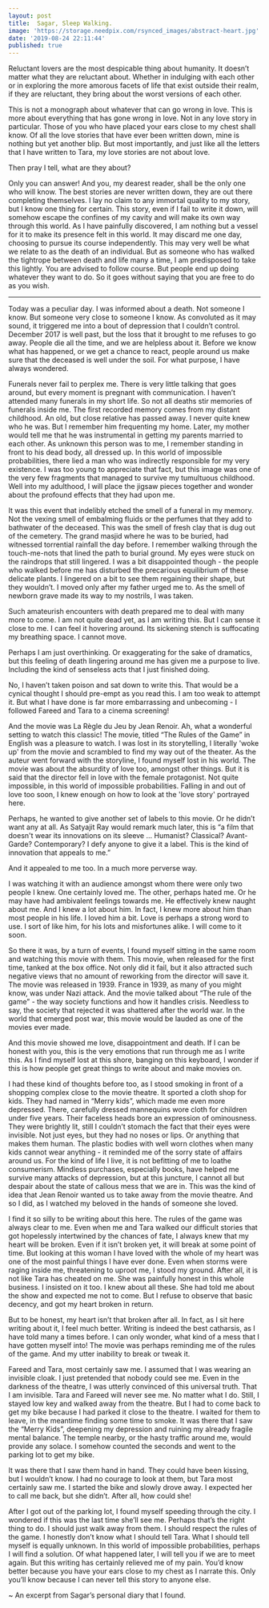 ```yaml
---
layout: post
title:  Sagar, Sleep Walking.
image: 'https://storage.needpix.com/rsynced_images/abstract-heart.jpg'
date: '2019-08-24 22:11:44'
published: true
---
```


Reluctant lovers are the most despicable thing about humanity. It doesn’t matter what they are reluctant about. Whether in indulging with each other or in exploring the more amorous facets of life that exist outside their realm, if they are reluctant, they bring about the worst versions of each other.

This is not a monograph about whatever that can go wrong in love. This is more about everything that has gone wrong in love. Not in any love story in particular. Those of you who have placed your ears close to my chest shall know. Of all the love stories that have ever been written down, mine is nothing but yet another blip. But most importantly, and just like all the letters that I have written to Tara, my love stories are not about love.

Then pray I tell, what are they about?

Only you can answer! And you, my dearest reader, shall be the only one who will know. The best stories are never written down, they are out there completing themselves. I lay no claim to any immortal quality to my story, but I know one thing for certain. This story, even if I fail to write it down, will somehow escape the confines of my cavity and will make its own way through this world. As I have painfully discovered, I am nothing but a vessel for it to make its presence felt in this world. It may discard me one day, choosing to pursue its course independently. This may very well be what we relate to as the death of an individual. But as someone who has walked the tightrope between death and life many a time, I am predisposed to take this lightly. You are advised to follow course. But people end up doing whatever they want to do. So it goes without saying that you are free to do as you wish.

<hr>

Today was a peculiar day. I was informed about a death. Not someone I know. But someone very close to someone I know. As convoluted as it may sound, it triggered me into a bout of depression that I couldn’t control. December 2017 is well past, but the loss that it brought to me refuses to go away. People die all the time, and we are helpless about it. Before we know what has happened, or we get a chance to react, people around us make sure that the deceased is well under the soil. For what purpose, I have always wondered.

Funerals never fail to perplex me. There is very little talking that goes around, but every moment is pregnant with communication. I haven’t attended many funerals in my short life. So not all deaths stir memories of funerals inside me. The first recorded memory comes from my distant childhood. An old, but close relative has passed away. I never quite knew who he was. But I remember him frequenting my home. Later, my mother would tell me that he was instrumental in getting my parents married to each other. As unknown this person was to me, I remember standing in front to his dead body, all dressed up. In this world of impossible probabilities, there lied a man who was indirectly responsible for my very existence. I was too young to appreciate that fact, but this image was one of the very few fragments that managed to survive my tumultuous childhood. Well into my adulthood, I will place the jigsaw pieces together and wonder about the profound effects that they had upon me.

It was this event that indelibly etched the smell of a funeral in my memory. Not the vexing smell of embalming fluids or the perfumes that they add to bathwater of the deceased. This was the smell of fresh clay that is dug out of the cemetery. The grand masjid where he was to be buried, had witnessed torrential rainfall the day before. I remember walking through the touch-me-nots that lined the path to burial ground. My eyes were stuck on the raindrops that still lingered. I was a bit disappointed though - the people who walked before me has disturbed the precarious equilibrium of these delicate plants. I lingered on a bit to see them regaining their shape, but they wouldn’t. I moved only after my father urged me to. As the smell of newborn grave made its way to my nostrils, I was taken.

Such amateurish encounters with death prepared me to deal with many more to come. I am not quite dead yet, as I am writing this. But I can sense it close to me. I can feel it hovering around. Its sickening stench is suffocating my breathing space. I cannot move. 

Perhaps I am just overthinking. Or exaggerating for the sake of dramatics, but this feeling of death lingering around me has given me a purpose to live. Including the kind of senseless acts that I just finished doing.

No, I haven’t taken poison and sat down to write this. That would be a cynical thought I should pre-empt as you read this. I am too weak to attempt it. But what I have done is far more embarrassing and unbecoming - I followed Fareed and Tara to a cinema screening!

And the movie was La Règle du Jeu by Jean Renoir. Ah, what a wonderful setting to watch this classic! The movie, titled “The Rules of the Game” in English was a pleasure to watch. I was lost in its storytelling, I literally 'woke up' from the movie and scrambled to find my way out of the theater. As the auteur went forward with the storyline, I found myself lost in his world. The movie was about the absurdity of love too, amongst other things. But it is said that the director fell in love with the female protagonist. Not quite impossible, in this world of impossible probabilities. Falling in and out of love too soon, I knew enough on how to look at the 'love story' portrayed here.

Perhaps, he wanted to give another set of labels to this movie. Or he didn’t want any at all. As Satyajit Ray would remark much later, this is “a film that doesn't wear its innovations on its sleeve ... Humanist? Classical? Avant-Garde? Contemporary? I defy anyone to give it a label. This is the kind of innovation that appeals to me.”

And it appealed to me too. In a much more perverse way.

I was watching it with an audience amongst whom there were only two people I knew. One certainly loved me. The other, perhaps hated me. Or he may have had ambivalent feelings towards me. He effectively knew naught about me. And I knew a lot about him. In fact, I knew more about him than most people in his life. I loved him a bit. Love is perhaps a strong word to use. I sort of like him, for his lots and misfortunes alike. I will come to it soon.

So there it was, by a turn of events, I found myself sitting in the same room and watching this movie with them. This movie, when released for the first time, tanked at the box office. Not only did it fail, but it also attracted such negative views that no amount of reworking from the director will save it. The movie was released in 1939. France in 1939, as many of you might know, was under Nazi attack. And the movie talked about “The rule of the game” - the way society functions and how it handles crisis. Needless to say, the society that rejected it was shattered after the world war. In the world that emerged post war, this movie would be lauded as one of the movies ever made. 

And this movie showed me love, disappointment and death. If I can be honest with you, this is the very emotions that run through me as I write this. As I find myself lost at this shore, banging on this keyboard, I wonder if this is how people get great things to write about and make movies on.

I had these kind of thoughts before too, as I stood smoking in front of a shopping complex close to the movie theatre. It sported a cloth shop for kids. They had named in “Merry kids”, which made me even more depressed. There, carefully dressed mannequins wore cloth for children under five years. Their faceless heads bore an expression of ominousness. They were brightly lit, still I couldn’t stomach the fact that their eyes were invisible. Not just eyes, but they had no noses or lips. Or anything that makes them human. The plastic bodies with well worn clothes when many kids cannot wear anything - it reminded me of the sorry state of affairs around us. For the kind of life I live, it is not befitting of me to loathe consumerism. Mindless purchases, especially books, have helped me survive many attacks of depression, but at this juncture, I cannot all but despair about the state of callous mess that we are in. This was the kind of idea that Jean Renoir wanted us to take away from the movie theatre. And so I did, as I watched my beloved in the hands of someone she loved.

I find it so silly to be writing about this here. The rules of the game was always clear to me. Even when me and Tara walked our difficult stories that got hopelessly intertwined by the chances of fate, I always knew that my heart will be broken. Even if it isn’t broken yet, it will break at some point of time. But looking at this woman I have loved with the whole of my heart was one of the most painful things I have ever done. Even when storms were raging inside me, threatening to uproot me, I stood my ground. After all, it is not like Tara has cheated on me. She was painfully honest in this whole business. I insisted on it too. I knew about all these. She had told me about the show and expected me not to come. But I refuse to observe that basic decency, and got my heart broken in return.

But to be honest, my heart isn’t that broken after all. In fact, as I sit here writing about it, I feel much better. Writing is indeed the best catharsis, as I have told many a times before. I can only wonder, what kind of a mess that I have gotten myself into! The movie was perhaps reminding me of the rules of the game. And my utter inability to break or tweak it. 

Fareed and Tara, most certainly saw me. I assumed that I was wearing an invisible cloak. I just pretended that nobody could see me. Even in the darkness of the theatre, I was utterly convinced of this universal truth. That I am invisible. Tara and Fareed will never see me. No matter what I do. Still, I stayed low key and walked away from the theatre. But I had to come back to get my bike because I had parked it close to the theatre. I waited for them to leave, in the meantime finding some time to smoke. It was there that I saw the “Merry Kids”, deepening my depression and ruining my already fragile mental balance. The temple nearby, or the hasty traffic around me, would provide any solace. I somehow counted the seconds and went to the parking lot to get my bike. 

It was there that I saw them hand in hand. They could have been kissing, but I wouldn’t know. I had no courage to look at them, but Tara most certainly saw me. I started the bike and slowly drove away. I expected her to call me back, but she didn’t. After all, how could she! 

After I got out of the parking lot, I found myself speeding through the city. I wondered if this was the last time she’ll see me. Perhaps that’s the right thing to do. I should just walk away from them. I should respect the rules of the game. I honestly don’t know what I should tell Tara. What I should tell myself is equally unknown. In this world of impossible probabilities, perhaps I will find a solution. Of what happened later, I will tell you if we are to meet again. But this writing has certainly relieved me of my pain. You’d know better because you have your ears close to my chest as I narrate this. Only you’ll know because I can never tell this story to anyone else.

~ An excerpt from Sagar’s personal diary that I found. 
